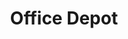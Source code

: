 ---
title: "Office Depot"
url: /bradenton/office-depot-state-road-64-east/
shop: office supplies
---